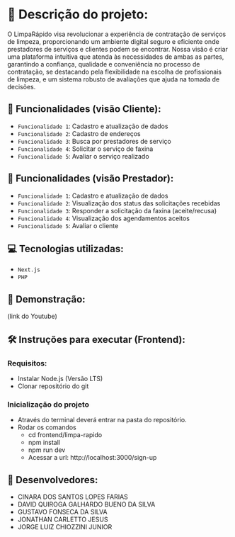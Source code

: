 # 📝 Descrição do projeto:
O LimpaRápido visa revolucionar a experiência de contratação de serviços de limpeza, proporcionando um ambiente digital seguro e eficiente onde prestadores de serviços e clientes podem se encontrar. Nossa visão é criar uma plataforma intuitiva que atenda às necessidades de ambas as partes, garantindo a confiança, qualidade e conveniência no processo de contratação, se destacando pela flexibilidade na escolha de profissionais de limpeza, e um sistema robusto de avaliações que ajuda na tomada de decisões.

## 🔨 Funcionalidades (visão Cliente):
- `Funcionalidade 1`: Cadastro e atualização de dados
- `Funcionalidade 2`: Cadastro de endereços
- `Funcionalidade 3`: Busca por prestadores de serviço
- `Funcionalidade 4`: Solicitar o serviço de faxina
- `Funcionalidade 5`: Avaliar o serviço realizado

## 🔨 Funcionalidades (visão Prestador):
- `Funcionalidade 1`: Cadastro e atualização de dados
- `Funcionalidade 2`: Visualização dos status das solicitações recebidas
- `Funcionalidade 3`: Responder a solicitação da faxina (aceite/recusa)
- `Funcionalidade 4`: Visualização dos agendamentos aceitos
- `Funcionalidade 5`: Avaliar o cliente

## 💻 Tecnologias utilizadas:
- `Next.js`
- `PHP`

## 🎦 Demonstração: 
(link do Youtube)

## 🛠️ Instruções para executar (Frontend): 
### Requisitos:
- Instalar Node.js (Versão LTS)
- Clonar repositório do git

### Inicialização do projeto
- Através do terminal deverá entrar na pasta do repositório.
- Rodar os comandos
    - cd frontend/limpa-rapido
    - npm install
    - npm run dev
    - Acessar a url: http://localhost:3000/sign-up

## 👥 Desenvolvedores:

- CINARA DOS SANTOS LOPES FARIAS
- DAVID QUIROGA GALHARDO BUENO DA SILVA
- GUSTAVO FONSECA DA SILVA
- JONATHAN CARLETTO JESUS
- JORGE LUIZ CHIOZZINI JUNIOR
